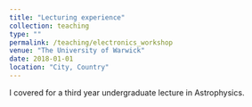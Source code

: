 ```yaml
---
title: "Lecturing experience"
collection: teaching
type: ""
permalink: /teaching/electronics_workshop
venue: "The University of Warwick"
date: 2018-01-01
location: "City, Country"
---
```


I covered for a third year undergraduate lecture in Astrophysics.
